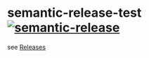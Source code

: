# semantic-release-test [![semantic-release](https://img.shields.io/badge/%20%20%F0%9F%93%A6%F0%9F%9A%80-semantic--release-e10079.svg)](https://github.com/semantic-release/semantic-release)

see [Releases](https://github.com/iewgggg/semantic-release-test/releases)
